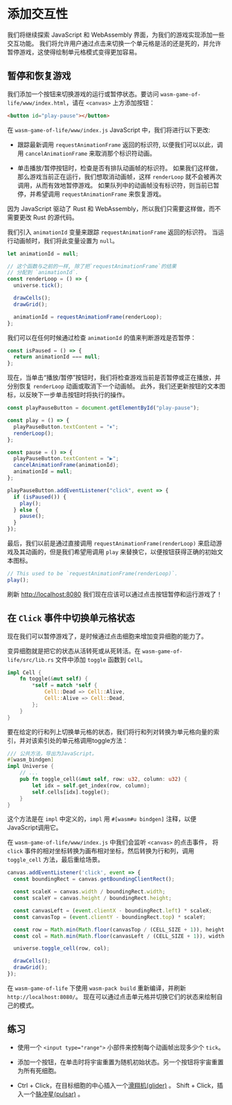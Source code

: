 # 添加交互性

我们将继续探索 JavaScript 和 WebAssembly 界面，为我们的游戏实现添加一些交互功能。
我们将允许用户通过点击来切换一个单元格是活的还是死的，并允许暂停游戏，这使得绘制单元格模式变得更加容易。

## 暂停和恢复游戏

我们添加一个按钮来切换游戏的运行或暂停状态。要访问 `wasm-game-of-life/www/index.html`，请在 `<canvas>` 上方添加按钮：

```html
<button id="play-pause"></button>
```

在 `wasm-game-of-life/www/index.js` JavaScript 中，我们将进行以下更改:

- 跟踪最新调用 `requestAnimationFrame` 返回的标识符, 以便我们可以以此，调用 `cancelAnimationFrame` 来取消那个标识符动画。


- 单击播放/暂停按钮时，检查是否有排队动画帧的标识符。
  如果我们这样做，那么游戏当前正在运行，我们想取消动画帧，这样 `renderLoop` 就不会被再次调用，从而有效地暂停游戏。
  如果队列中的动画帧没有标识符，则当前已暂停，并希望调用 `requestAnimationFrame` 来恢复游戏。

因为 JavaScript 驱动了 Rust 和 WebAssembly，所以我们只需要这样做，而不需要更改 Rust 的源代码。

我们引入 `animationId` 变量来跟踪 `requestAnimationFrame` 返回的标识符。
当运行动画帧时，我们将此变量设置为 `null`。

```javascript
let animationId = null;

// 这个函数与之前的一样, 除了把`requestAnimationFrame`的结果
// 分配到 `animationId`.
const renderLoop = () => {
  universe.tick();

  drawCells();
  drawGrid();

  animationId = requestAnimationFrame(renderLoop);
};
```

我们可以在任何时候通过检查 `animationId` 的值来判断游戏是否暂停：
```javascript
const isPaused = () => {
  return animationId === null;
};
```

现在，当单击“播放/暂停”按钮时，我们将检查游戏当前是否暂停或正在播放，并分别恢复 `renderLoop` 动画或取消下一个动画帧。
此外，我们还更新按钮的文本图标，以反映下一步单击按钮时将执行的操作。

```javascript
const playPauseButton = document.getElementById("play-pause");

const play = () => {
  playPauseButton.textContent = "⏸";
  renderLoop();
};

const pause = () => {
  playPauseButton.textContent = "▶";
  cancelAnimationFrame(animationId);
  animationId = null;
};

playPauseButton.addEventListener("click", event => {
  if (isPaused()) {
    play();
  } else {
    pause();
  }
});
```

最后，我们以前是通过直接调用 `requestAnimationFrame(renderLoop)` 来启动游戏及其动画的，但是我们希望用调用 `play` 来替换它，以便按钮获得正确的初始文本图标。

```javascript
// This used to be `requestAnimationFrame(renderLoop)`.
play();
```

刷新 [http://localhost:8080](http://localhost:8080) 我们现在应该可以通过点击按钮暂停和运行游戏了！

## 在 `Click` 事件中切换单元格状态

现在我们可以暂停游戏了，是时候通过点击细胞来增加变异细胞的能力了。

变异细胞就是把它的状态从活转死或从死转活。在 `wasm-game-of-life/src/lib.rs` 文件中添加 `toggle` 函数到 `Cell`。
```rust
impl Cell {
    fn toggle(&mut self) {
        *self = match *self {
            Cell::Dead => Cell::Alive,
            Cell::Alive => Cell::Dead,
        };
    }
}
```

要在给定的行和列上切换单元格的状态，我们将行和列对转换为单元格向量的索引，并对该索引处的单元格调用toggle方法：
```rust
/// 公共方法，导出为JavaScript。
#[wasm_bindgen]
impl Universe {
    // ...
    pub fn toggle_cell(&mut self, row: u32, column: u32) {
        let idx = self.get_index(row, column);
        self.cells[idx].toggle();
    }
}
```

这个方法是在 `impl` 中定义的，`impl` 用 `#[wasm#u bindgen]` 注释，以便JavaScript调用它。

在 `wasm-game-of-life/www/index.js` 中我们会监听 `<canvas>` 的点击事件，
将 `click` 事件的相对坐标转换为画布相对坐标，然后转换为行和列，调用 `toggle_cell` 方法，最后重绘场景。

```javascript
canvas.addEventListener('click', event => {
  const boundingRect = canvas.getBoundingClientRect();

  const scaleX = canvas.width / boundingRect.width;
  const scaleY = canvas.height / boundingRect.height;

  const canvasLeft = (event.clientX - boundingRect.left) * scaleX;
  const canvasTop = (event.clientY - boundingRect.top) * scaleY;

  const row = Math.min(Math.floor(canvasTop / (CELL_SIZE + 1)), height - 1);
  const col = Math.min(Math.floor(canvasLeft / (CELL_SIZE + 1)), width - 1);

  universe.toggle_cell(row, col);

  drawCells();
  drawGrid();
});
```

在 `wasm-game-of-life` 下使用 `wasm-pack build` 重新编译，并刷新 `http://localhost:8080/`。
现在可以通过点击单元格并切换它们的状态来绘制自己的模式。

## 练习

- 使用一个 `<input type="range">` 小部件来控制每个动画帧出现多少个 `tick`。


- 添加一个按钮，在单击时将宇宙重置为随机初始状态。另一个按钮将宇宙重置为所有死细胞。


- Ctrl + Click，在目标细胞的中心插入一个[滑翔机(glider)](https://zh.wikipedia.org/zh-cn/康威生命游戏) 。 
  Shift + Click，插入一个[脉冲星(pulsar)](https://zh.wikipedia.org/zh-cn/康威生命游戏) 。

